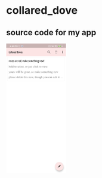 # collared_dove
## source code for my app

<img src="https://github.com/vlad-ed-git/collared_dove/blob/master/screenshots/Screenshot_2021-03-03-18-40-51-662_com.dev_vlad.collared_doves.jpg" width="160">
